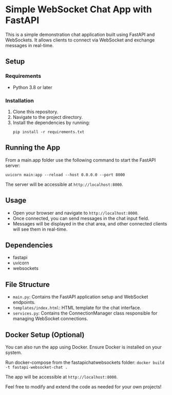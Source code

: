 # Simple WebSocket Chat App with FastAPI

This is a simple demonstration chat application built using FastAPI and WebSockets. It allows clients to connect via WebSocket and exchange messages in real-time.

## Setup

### Requirements
- Python 3.8 or later

### Installation
1. Clone this repository.
2. Navigate to the project directory.
3. Install the dependencies by running:
    ```
    pip install -r requirements.txt
    ```

## Running the App
From a main.app folder use the following command to start the FastAPI server:
```
uvicorn main:app --reload --host 0.0.0.0 --port 8000
```
The server will be accessible at `http://localhost:8000`.

## Usage
- Open your browser and navigate to `http://localhost:8000`.
- Once connected, you can send messages in the chat input field.
- Messages will be displayed in the chat area, and other connected clients will see them in real-time.

## Dependencies
- fastapi
- uvicorn
- websockets


## File Structure
- `main.py`: Contains the FastAPI application setup and WebSocket endpoints.
- `templates/index.html`: HTML template for the chat interface.
- `services.py`: Contains the ConnectionManager class responsible for managing WebSocket connections.

## Docker Setup (Optional)
You can also run the app using Docker. Ensure Docker is installed on your system.

Run docker-compose from the fastapichatwebsockets folder:
    ```
    docker build -t fastapi-websocket-chat .
    ```

The app will be accessible at `http://localhost:8000`.

Feel free to modify and extend the code as needed for your own projects!